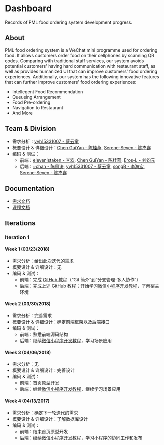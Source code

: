 [yyh15331007]: https://github.com/yyh15331007
[Chen GuiYan]: https://github.com/15331016
[elevenistaken]: https://github.com/elevenistaken
[Eros-L]: https://github.com/Eros-L
[songB]: https://github.com/songB
[Serene-Seven]: https://github.com/Serene-Seven
[~chan]: https://github.com/StellaChan

[demand_analysis]: ()
[docs]: ./docs

[mini_programme_tutorial]: https://developers.weixin.qq.com/ebook?action=get_post_info&token=935589521&volumn=1&lang=zh_CN&book=miniprogram&docid=0008aeea9a8978ab0086a685851c0a
[GitHub_Tutorial]: http://www.liaoxuefeng.com/wiki/0013739516305929606dd18361248578c67b8067c8c017b000

# Dashboard

Records of PML food ordering system development progress.


## About
PML food ordering system is a WeChat mini programme used for ordering food. It allows customers order food on their cellphones by scanning QR codes. Comparing with traditional staff services, our system avoids potential customers' having hard communication with restaurant staff, as well as provides humanized UI that can improve customers' food ordering experiences. Additionally, our system has the following innovative features that can further improve customers' food ordering experiences: 
* Intellegent Food Recommendation
* Queueing Arrangement
* Food Pre-ordering
* Navigation to Restaurant
* And More


## Team & Division

* 需求分析：[yyh15331007 - 蔡云童][yyh15331007]
* 概要设计 & 详细设计：[Chen GuiYan - 陈桂燕][Chen GuiYan], [Serene-Seven - 陈杰鑫][Serene-Seven]
* 编码 & 测试：
    - 前端：[elevenistaken - 李欢][elevenistaken], [Chen GuiYan - 陈桂燕][Chen GuiYan], [Eros-L - 刘钧元][Eros-L]
    - 后端：[~chan - 陈思涛](), [yyh15331007 - 蔡云童][yyh15331007], [songB - 李海宏][songB], [Serene-Seven - 陈杰鑫][Serene-Seven]

## Documentation

* [需求文档][demand_analysis]
* [课程文档][docs]

## Iterations

### Iteration 1

#### Week 1 (03/23/2018)

- 需求分析：给出此次迭代的需求
- 概要设计 & 详细设计：无
- 编码 & 测试：
    - 前端：完成 [GitHub 教程][GitHub_Tutorial]（“Git 简介”到“分支管理-多人协作”）
    - 后端：完成上述 GitHub 教程；开始学习[微信小程序开发教程][mini_programme_tutorial]，了解宿主环境

#### Week 2 (03/30/2018)

- 需求分析：完善需求
- 概要设计 & 详细设计：确定前端框架以及后端接口
- 编码 & 测试：
    - 前端：熟悉前端源码结构
    - 后端：继续[微信小程序开发教程][mini_programme_tutorial]，学习场景应用

#### Week 3 (04/06/2018)

- 需求分析：无
- 概要设计 & 详细设计：完善设计
- 编码 & 测试：
    - 前端：首页原型开发
    - 后端：继续[微信小程序开发教程][mini_programme_tutorial]，继续学习场景应用

#### Week 4 (04/13/2017)

- 需求分析：确定下一轮迭代的需求
- 概要设计 & 详细设计：了解数据库设计
- 编码 & 测试：
    - 前端：结束首页原型开发
    - 后端：继续[微信小程序开发教程][mini_programme_tutorial]，学习小程序的协同工作和发布
